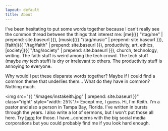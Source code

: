 ```yaml
---
layout: default
title: About
---
```


I've been hesitating to put some words together because I can't really see the common thread between the things that interest me: [me]({{ "/tag/me" | prepend: site.baseurl }}), [music]({{ "/tag/music" | prepend: site.baseurl }}), [faith]({{ "/tag/faith" | prepend: site.baseurl }}), productivity, art, ethics, [society]({{ "/tag/society" | prepend: site.baseurl }}), church, technology, writing. The faith stuff is weird among the tech crowd. The tech stuff (maybe *my* tech stuff) is dry or irrelevant to others. The productivity stuff is annoying to everyone.

Why would I put these disparate words together? Maybe if I could find a common theme that underlies them... What do they have in common? Nothing much. 

<img src="{{ "/images/instakeith.jpg" | prepend: site.baseurl }}" class="right" style="width: 25%"/> Except me, I guess. Hi, I'm Keith. I'm a pastor and also a person in Tampa Bay, Florida. I've written in bursts through the years. I also write a lot of sermons, but I won't put those all here. Try [here](http://sermons.netfull.org) for those. I have...concerns with the big social media corporations but you could probably find me if you look hard enough. 
